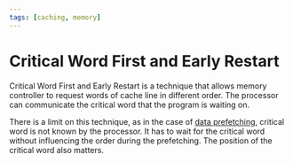 ```yaml
---
tags: [caching, memory]
---
```


# Critical Word First and Early Restart

Critical Word First and Early Restart is a technique that allows memory
controller to request words of cache line in different order. The processor can
communicate the critical word that the program is waiting on.

There is a limit on this technique, as in the case of [data prefetching](202403210909.md),
critical word is not known by the processor. It has to wait for the critical
word without influencing the order during the prefetching. The position of the
critical word also matters.
